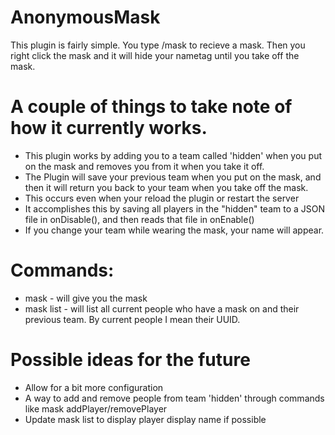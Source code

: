 # AnonymousMask
This plugin is fairly simple. You type /mask to recieve a mask. Then you right click the mask and it will hide your nametag until you take off the mask.

# A couple of things to take note of how it currently works.
- This plugin works by adding you to a team called 'hidden' when you put on the mask and removes you from it when you take it off.
- The Plugin will save your previous team when you put on the mask, and then it will return you back to your team when you take off the mask.
- This occurs even when your reload the plugin or restart the server
- It accomplishes this by saving all players in the "hidden" team to a JSON file in onDisable(), and then reads that file in onEnable()
- If you change your team while wearing the mask, your name will appear.

# Commands:
- mask - will give you the mask
- mask list - will list all current people who have a mask on and their previous team. By current people I mean their UUID.

# Possible ideas for the future
- Allow for a bit more configuration
- A way to add and remove people from team 'hidden' through commands like mask addPlayer/removePlayer
- Update mask list to display player display name if possible
